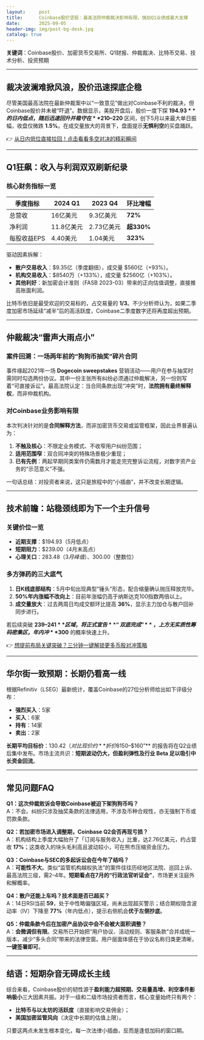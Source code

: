 ```yaml
---
layout:     post
title:      Coinbase股价坚挺：最高法院仲裁裁决影响有限，强劲Q1业绩成最大支撑
date:       2025-09-05
header-img: img/post-bg-desk.jpg
catalog: true
---
```


**关键词**：Coinbase股价、加密货币交易所、Q1财报、仲裁裁决、比特币交易、技术分析、投资预期

---

## 裁决波澜难掀风浪，股价迅速探底企稳
尽管美国最高法院在最新仲裁案中以“一致意见”做出对Coinbase不利的裁决，但Coinbase股价并未被“吓退”。数据显示，美股开盘后，股价一度下探 **$194.93** 的日内低点，随后迅速回升并稳守在 **$210–220** 区间，创下5月以来最大单日振幅，收盘仅微跌 **1.5%**。在成交量放大的背景下，盘面提示**无惧利空**的买盘踊跃。

👉 [从日内低位直接拉回！点击看看多空对决的精彩瞬间](https://okxdog.com/)

---

## Q1狂飙：收入与利润双双刷新纪录

### 核心财务指标一览
| **季度指标** | **2024 Q1** | **2023 Q4** | **环比增幅** |
| ------------ | ----------- | ----------- | ------------ |
| 总营收       | 16亿美元    | 9.3亿美元   | **72%**      |
| 净利润       | 11.8亿美元  | 2.73亿美元  | **超330%**   |
| 每股收益EPS  | 4.40美元    | 1.04美元    | **323%**     |

驱动因素拆解：
- **散户交易收入**：$9.35亿（季度翻倍），成交量 $560亿（+93%）。  
- **机构交易收入**：$8540万（+133%），成交量 $2560亿（+103%）。  
- **其他利好**：新加密会计准则（FASB 2023-03）带来的正向估值调整，直接推高账面利润。  

比特币依旧是最受欢迎的交易标的，占交易量的 **1/3**。不少分析师认为，如果二季度加密市场延续“减半”后的高活跃度，Coinbase二季度数字还将再度超出预期。

---

## 仲裁裁决“雷声大雨点小”

### 案件回溯：一场两年前的“狗狗币抽奖”碎片合同
事件缘起2021年一场 **Dogecoin sweepstakes** 营销活动——用户在参与抽奖时需同时勾选两份协议。其中一份主张所有纠纷必须通过仲裁解决，另一份则写着“可直接诉讼”。最高法院认定：当合同条款出现“冲突”时，**法院拥有最终解释权**，而非仲裁机构。  

### 对Coinbase业务影响有限
本次判决针对的是**合同解释方法**，而非加密货币交易或监管框架，因此业界普遍认为：
1. **不触及核心**：不限定业务模式、不收窄用户纠纷范围；  
2. **适用范围窄**：双合同冲突的特殊场景极少重现；  
3. **已有先例**：两起早期同类案件仍需数月才能走完完整诉讼流程，对数字资产业务的“示范意义”不强。

一句话总结：对投资者来说，这只是旅程中的“小插曲”，并不改变长期逻辑。

---

## 技术前瞻：站稳颈线即为下一个主升信号

### 关键价位一览
- **近期支撑**：$194.93（5月低点）  
- **短期阻力**：$239.00（4月末高点）  
- **心理关口**：$283.48（3月峰值）、$300.00（整数位）  

### 多方弹药的三大底气
1. **日K线底部结构**：5月中旬出现典型“锤头”形态，配合缩量确认抛压释放完毕。  
2. **50%年内涨幅不改向上**：目前年涨幅仍高于纳斯达克100指数两倍以上。  
3. **成交量放大**：过去两周日均成交额环比提高 **36%**，显示主力加仓与散户回补同步进行。

若后续突破 **$239–241** 区域，将正式宣告 **“双底完成”**，上方无实质性筹码密集区，年内冲 **$300** 的概率快速上升。

👉 [想提前布局关键突破？三分钟一键解锁更多币股对冲策略](https://okxdog.com/)

---

## 华尔街一致预期：长期仍看高一线

根据Refinitiv（LSEG）最新统计，覆盖Coinbase的27位分析师给出如下评级分布：

- **强烈买入**：5家  
- **买入**：6家  
- **持有**：14家  
- **卖出**：2家  

**长期平均目标价**：$130.42（对比现价约**折价8%**）。不过，考虑到盈利上修的惯性，多位卖方预计 **“上调至$150–$160”** 的报告将在Q2业绩后集中发布。市场主流共识：**短期波动仍大，但盈利弹性及行业 Beta 足以吸引中长资金回流**。

---

## 常见问题FAQ

**Q1：这次仲裁败诉会导致Coinbase被迫下架狗狗币吗？**  
A：不会。纠纷只涉及抽奖条款的法律适用，不涉及币种合规性，亦无强制下币或罚款条款。

**Q2：若加密市场进入调整期，Coinbase Q2会否再现亏损？**  
A：机构结构上季度大幅抬升了「订阅与服务收入」比重，达2.76亿美元，约占营收 **17%**；这类收入的块头毛利高且波动较小，可在熊市压缩资金压力。

**Q3：Coinbase与SEC的多起诉讼会在今年了结吗？**  
A：**可能性不大**。类似“监管机构越权执法”的案件往往历经地区法院、巡回上诉、最高法院三级，需2–4年。**短期看点在7月的“行政法官听证会”**，市场更关注庭外和解概率。

**Q4：散户还能上车吗？技术面是否已超买？**  
A：14日RSI当前 **59**，处于中性略偏强区域，尚未出现超买警示；结合期权隐含波动率（IV）下降至 **77%**（年内低点），提示右侧机会**优于左侧抄底**。

**Q5：仲裁条款今后在加密产品协议中会不会被大面积调整？**  
A：**会微调但有限**。交易所已开始把“用户协议、活动规则、客服条款”合并成统一版本，减少“多头合同”带来的法律空窗。用户层面体感在于协议名称归类更清晰，**一键签署即可**。

---

## 结语：短期杂音无碍成长主线
综合来看，Coinbase股价的韧性源于**盈利能力超预期、交易量高增、利空事件影响极小**三大因素共振。对于一级和二级市场投资者而言，核心变量始终只有两个：  
- **比特币与以太坊的活跃度**（直接影响交易佣金）；  
- **美国加密监管风向**（决定中长期的估值上限）。  

只要这两点未发生根本变化，每一次法律小插曲，反而是逢低加码的窗口期。